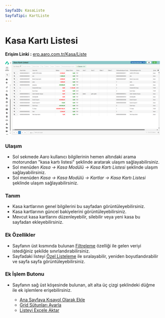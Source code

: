 ```yaml
---
SayfaID: KasaListe
SayfaTipi: KartListe
---
```


# Kasa Kartı Listesi

**Erişim Linki :** [erp.aaro.com.tr/Kasa/Liste](erp.aaro.com.tr/Kasa/Liste)

[![Image](../Kasa/kasakartilistesi.png)](kasakartilistesi)

### Ulaşım

- Sol sekmede Aaro kullanıcı bilgilerinin hemen altındaki arama motorundan "kasa kartı listesi" şeklinde aratarak ulaşım sağlayabilirsiniz.
- Sol menüden *Kasa -> Kasa Modülü -> Kasa Kartı Listesi* şeklinde ulaşım sağlayabilirsiniz. 
- Sol menüden *Kasa -> Kasa Modülü -> Kartlar -> Kasa Kartı Listesi* şeklinde ulaşım sağlayabilirsiniz. 

### Tanım 

- Kasa kartlarının genel bilgilerini bu sayfadan görüntüleyebilirsiniz.
- Kasa kartlarının güncel bakiyelerini görüntüleyebilirsiniz.
- Mevcut kasa kartlarını düzenleyebilir, silebilir veya yeni kasa bu sayfadan ekleyebilirsiniz.

### Ek Özellikler 

- Sayfanın üst kısmında bulunan [Filtreleme](../TemelOzellikler/SayfaKisitlari.md) özelliği ile gelen veriyi istediğiniz şekilde sınırlandırabilirsiniz.
- Sayfadaki listeyi [Özel Listeleme](../TemelOzellikler/ListeNesnesi.md) ile sıralayabilir, yeniden boyutlandırabilir ve sayfa sayfa görüntüleyebilirsiniz.

### Ek İşlem Butonu

- Sayfanın sağ üst köşesinde bulunan, alt alta üç çizgi şeklindeki düğme ile ek işlemlere erişebilirsiniz.








	- [Ana Sayfaya Kısayol Olarak Ekle](../TemelOzellikler/KisaYollaraEkleme.md)
	- [Grid Sütunları Ayarla](../TemelOzellikler/GridSutunAyarlari.md)
	- [Listeyi Excele Aktar](../TemelOzellikler/ListeyiExceleAktar.md)
	
